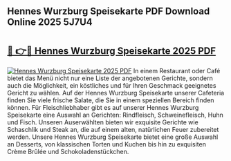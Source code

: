 ## Hennes Wurzburg Speisekarte PDF Download Online 2025 5J7U4

# <h2><a href="http://gc7zp6w.nevu.top/?p=Hennes+Wurzburg+Speisekarte">🔗 👉🔴 Hennes Wurzburg Speisekarte 2025 PDF</a></h2>

[![Hennes Wurzburg Speisekarte 2025 PDF](https://i.imgur.com/dBaPXMq.png)](http://gc7zp6w.nevu.top/?p=Hennes+Wurzburg+Speisekarte)
In einem Restaurant oder Café bietet das Menü nicht nur eine Liste der angebotenen Gerichte, sondern auch die Möglichkeit, ein köstliches und für Ihren Geschmack geeignetes Gericht zu wählen. Auf der Hennes Wurzburg Speisekarte unserer Cafeteria finden Sie viele frische Salate, die Sie in einem speziellen Bereich finden können. Für Fleischliebhaber gibt es auf unserer Hennes Wurzburg Speisekarte eine Auswahl an Gerichten: Rindfleisch, Schweinefleisch, Huhn und Fisch. Unseren Auserwählten bieten wir exquisite Gerichte wie Schaschlik und Steak an, die auf einem alten, natürlichen Feuer zubereitet werden. Unsere Hennes Wurzburg Speisekarte bietet eine große Auswahl an Desserts, von klassischen Torten und Kuchen bis hin zu exquisiten Crème Brûlée und Schokoladenstückchen.
